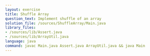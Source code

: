 ```yaml
---
layout: exercise
title: Shuffle Array
question_text: Implement shuffle of an array
solution_file: /sources/ShuffleArray/Main.java
library_files:
- /sources/lib/Assert.java
- /sources/lib/ArrayUtil.java
language: java
command: javac Main.java Assert.java ArrayUtil.java && java Main
---
```

